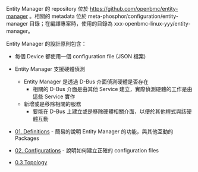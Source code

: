 
Entity Manager 的 repository 位於 https://github.com/openbmc/entity-manager 。相關的 metadata 位於 meta-phosphor/configuration/entity-manager 目錄；在編譯專案時，使用的目錄為 xxx-openbmc-linux-yyy/entity-manager。

Entity Manager 的設計原則包含：

- 每個 Device 都使用一個 configuration file (JSON 檔案)
- Entity Manager 支援硬體偵測
    - Entity Manager 是透過 D-Bus 介面偵測硬體是否存在
        - 相關的 D-Bus 介面是由其他 Service 建立，實際偵測硬體的工作是由這些 Service 實作
    - 新增或是移除相關的服務
        - 要能在 D-Bus 上建立或是移除硬體相關介面，以便於其他程式與該硬體互動



- [01. Definitions](./Definitions.md) - 簡易的說明 Entity Manager 的功能，與其他互動的 Packages
- [02. Configurations](./Configurations.md) - 說明如何建立正確的 configuration files
- [0.3 Topology](./Topology.md)